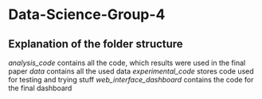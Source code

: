 # Data-Science-Group-4

## Explanation of the folder structure

*analysis_code* contains all the code, which results were used in the final paper
*data* contains all the used data
*experimental_code* stores code used for testing and trying stuff
*web_interface_dashboard* contains the code for the final dashboard
